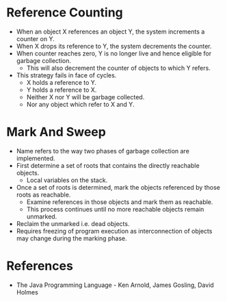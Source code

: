 # Reference Counting
* When an object X references an object Y, the system increments a counter on Y.
* When X drops its reference to Y, the system decrements the counter.
* When counter reaches zero, Y is no longer live and hence eligible for garbage collection.
	* This will also decrement the counter of objects to which Y refers.
* This strategy fails in face of cycles.
	* X holds a reference to Y.
	* Y holds a reference to X.
	* Neither X nor Y will be garbage collected.
	* Nor any object which refer to X and Y.
# Mark And Sweep
* Name refers to the way two phases of garbage collection are implemented.
* First determine a set of roots that contains the directly reachable objects.
	* Local variables on the stack.
* Once a set of roots is determined, mark the objects referenced by those roots as reachable.
	* Examine references in those objects and mark them as reachable.
	* This process continues until no more reachable objects remain unmarked.
* Reclaim the unmarked i.e. dead objects.
* Requires freezing of program execution as interconnection of objects may change during the marking phase.
# References
* The Java Programming Language - Ken Arnold, James Gosling, David Holmes
